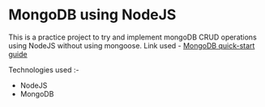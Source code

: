 # MongoDB using NodeJS

This is a practice project to try and implement mongoDB CRUD operations using NodeJS without using mongoose. Link used - [MongoDB quick-start guide](https://mongodb.github.io/node-mongodb-native/3.4/quick-start/quick-start/)

Technologies used :-

- NodeJS
- MongoDB
